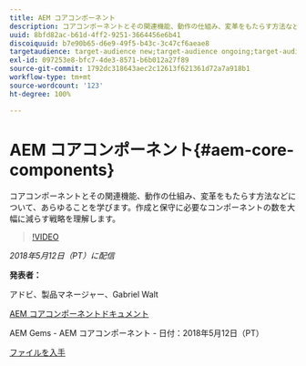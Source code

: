 ```yaml
---
title: AEM コアコンポーネント
description: コアコンポーネントとその関連機能、動作の仕組み、変革をもたらす方法などについて、あらゆることを学びます。作成と保守に必要なコンポーネントの数を大幅に減らす戦略を理解します。
uuid: 8bfd82ac-b61d-4ff2-9251-3664456e6b41
discoiquuid: b7e90b65-d6e9-49f5-b43c-3c47cf6aeae8
targetaudience: target-audience new;target-audience ongoing;target-audience upgrader
exl-id: 097253e8-bfc7-4de3-8571-b6b012a27f89
source-git-commit: 1792dc318643aec2c12613f621361d72a7a918b1
workflow-type: tm+mt
source-wordcount: '123'
ht-degree: 100%

---
```


# AEM コアコンポーネント{#aem-core-components}

コアコンポーネントとその関連機能、動作の仕組み、変革をもたらす方法などについて、あらゆることを学びます。作成と保守に必要なコンポーネントの数を大幅に減らす戦略を理解します。

>[!VIDEO](https://video.tv.adobe.com/v/25674/)

*2018年5月12日（PT）に配信*

**発表者：**

アドビ、製品マネージャー、Gabriel Walt

[AEM コアコンポーネントドキュメント](https://helpx.adobe.com/jp/experience-manager/core-components/user-guide.html)

AEM Gems - AEM コアコンポーネント - 日付：2018年5月12日（PT）

[ファイルを入手](assets/aem-gems-aem-sitescorecomponents-12052018.pdf)
